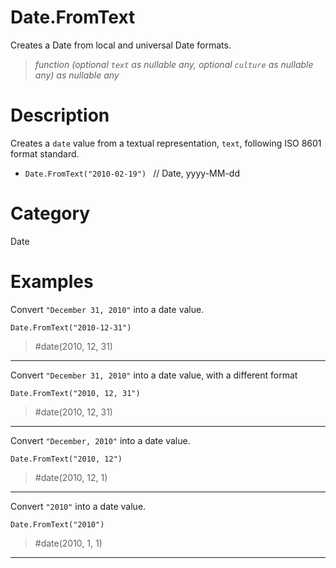 ﻿# Date.FromText
Creates a Date from local and universal Date formats.
> _function (optional <code>text</code> as nullable any, optional <code>culture</code> as nullable any) as nullable any_
# Description 
Creates a <code>date</code> value from a textual representation, <code>text</code>, following ISO 8601 format standard.
  <ul>
   <li> <code>Date.FromText("2010-02-19") </code> // Date, yyyy-MM-dd </li>
  </ul>

# Category 
Date
# Examples 
Convert <code>"December 31, 2010"</code> into a date value.
```
Date.FromText("2010-12-31")
```
> #date(2010, 12, 31)
***
Convert <code>"December 31, 2010"</code> into a date value, with a different format
```
Date.FromText("2010, 12, 31")
```
> #date(2010, 12, 31)
***
Convert <code>"December, 2010"</code> into a date value.
```
Date.FromText("2010, 12")
```
> #date(2010, 12, 1)
***
Convert <code>"2010"</code> into a date value.
```
Date.FromText("2010")
```
> #date(2010, 1, 1)
***
